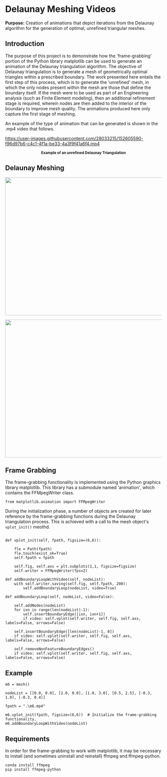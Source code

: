 # Delaunay Meshing Videos
<strong>Purpose:</strong> Creation of animations that depict iterations from the Delaunay algorithm for the generation of optimal, unrefined triangular meshes.

## Introduction

<p>
The purpose of this project is to demonstrate how the 'frame-grabbing' portion of the Python library matplotlib can be used to generate an animation of the
Delaunay triangulation algorithm. The objective of Delaunay triangulation is to generate a mesh of geometrically optimal triangles within a prescribed boundary.
The work presented here entails the first step of this process, which is to generate the 'unrefined' mesh, in which the only nodes present within the mesh are those 
that define the boundary itself. If the mesh were to be used as part of an Engineering analysis (such as Finite Element modeling), then an additional refinement stage is required,
wherein nodes are then added to the interior of the boundary to improve mesh quality. The animations produced here only capture the first stage of meshing.
</p>
<p>
An example of the type of animation that can be generated is shown in the .mp4 video that follows. 

https://user-images.githubusercontent.com/28033215/152605590-f96d97b6-c4c1-4f1a-be33-4a3f9f41a6f4.mp4

<p align="center">
    <strong><small>Example of an unrefined Delaunay Triangulation</small></strong>
</p>

## Delaunay Meshing


<p align="center">
    <img src="https://raw.githubusercontent.com/JerryGreenough/Delaunay-Meshing-Vdeos/master/images/boundary_nodes.png" width="782" height="444">  
</p>

<p align="center">
    <img src="https://raw.githubusercontent.com/JerryGreenough/Delaunay-Meshing-Vdeos/master/images/mesh.png" width="782" height="444">  
</p>

## Frame Grabbing

<p>
The frame-grabbing functionality is implemented using the Python graphics library matplotlib. This library has a submodule named 'animation', 
which contains the FFMpegWriter class.
</p>

```   
from matplotlib.animation import FFMpegWriter
```

During the initialization phase, a number of objects are created for later reference by the frame-grabbing functions during the Delaunay
triangulation process. This is achieved with a call to the mesh object's ```vplot_init()``` meothd.

```

def vplot_init(self, fpath, figsize=(6,6)):

    fle = Path(fpath)
    fle.touch(exist_ok=True)
    self.fpath = fpath
    
    self.fig, self.axs = plt.subplots(1,1, figsize=figsize)
    self.writer = FFMpegWriter(fps=2)
		
def addBoundaryLoopWithVideo(self, nodeList):
    with self.writer.saving(self.fig, self.fpath, 200):
        self.addBoundaryLoop(nodeList, video=True)

def addBoundaryLoop(self, nodeList, video=False):

    self.addNodes(nodeList)
    for ixn in range(len(nodeList)-1):
        self.insertBoundaryEdge([ixn, ixn+1])
        if video: self.vplot(self.writer, self.fig, self.axs, labels=False, arrows=False)

    self.insertBoundaryEdge([len(nodeList)-1, 0])
    if video: self.vplot(self.writer, self.fig, self.axs, labels=False, arrows=False)
    
    self.removeNonFeatureBoundaryEdges()
    if video: self.vplot(self.writer, self.fig, self.axs, labels=False, arrows=False)
```
  
## Example

```
m6 = mesh()

nodeList = [[0.0, 0.0], [2.0, 0.0], [1.0, 3.0], [0.5, 2.5], [-0.3, 1.9], [-0.3, 0.4]]

fpath = ".\m6.mp4"

m6.vplot_init(fpath, figsize=(6,6))  # Initialize the frame-grabbing functionality.
m6.addBoundaryLoopWithVideo(nodeList)
```

## Requirements

In order for the frame-grabbing to work with matplotlib, it may be necessary to install (and sometimes
uninstall and reinstall) ffmpeg and ffmpeg-python.

```
conda install ffmpeg
pip install ffmpeg-python
```


